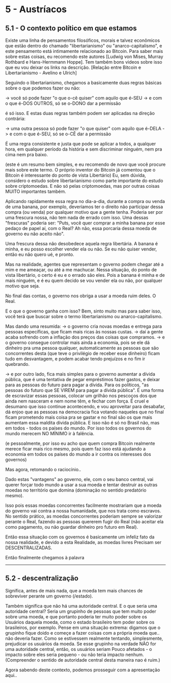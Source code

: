 # 5 - Austríacos

## 5.1 - O contexto político em que estamos

Existe uma linha de pensamentos filosóficos, morais e talvez econômicos que estão dentro do chamado "libertarianismo" ou "anarco-capitalismo", e este pensamento está intimamente relacionado ao Bitcoin.
Para saber mais sobre estas coisas, eu recomendo este autores [Ludwig von Mises, Murray Rothbard e Hans-Hermmann Hoppe]. Tem também bons videos sobre isso que eu vou deixar os links na descrição.
[Relação entre Bitcoin e Libertarianismo - Avelino e Ulrich]

Seguindo o libertarianismo, chegamos a basicamente duas regras básicas sobre o que podemos fazer ou não:

-> você só pode fazer "o que o-cê quiser" com aquilo que é-SEU
-> e com o que é-DOS OUTROS, só se o-DONO dar a permissão

é só isso. E estas duas regras também podem ser aplicadas na direção contrária:

-> uma outra pessoa só pode fazer "o que quiser" com aquilo que é-DELA
-> e com o que é-SEU, só se o-CÊ dar a permissão

É uma regra consistente e justa que pode se aplicar a todos, a qualquer hora, em qualquer período da história e sem discriminar ninguém, nem pra cima nem pra baixo.

(este é um resumo bem simples, e eu recomendo de novo que você procure mais sobre este termo. O próprio inventor do Bitcoin já comentou que o Bitcoin é interessante do ponto de vista Libertário)
Eu, sem dúvida, considero o estudo sobre libertarianismo como parte importante do estudo sobre criptomoedas. E não só pelas criptomoedas, mas por outras coisas MUITO importantes também.

Aplicando rapidamente essa regra no dia-a-dia, durante a compra ou venda de uma banana, por exemplo, deveríamos ter o direito não participar dessa compra (ou venda) por qualquer motivo que a gente tenha. Poderia ser por uma frescura nossa, não tem nada de errado com isso. Uma dessas "frescuras" poderia ser: "Puts, você quer comprar a minha banana por esse pedaço de papel aí, com o Real? Ah não, essa porcaria dessa moeda de governo eu não aceito não".

Uma frescura dessa não desobedece aquela regra libertária. A banana é minha, e eu posso escolher vender ela ou não. Se eu não quiser vender, então eu não quero ué, e pronto.

Mas na realidade, agentes que representam o governo podem chegar até a mim e me ameaçar, ou até a me machucar. Nessa situação, do ponto de vista libertário, o certo é eu e o errado são eles. Pois a banana é minha e de mais ninguém, e é eu quem decido se vou vender ela ou não, por qualquer motivo que seja.

No final das contas, o governo nos obriga a usar a moeda ruim deles. O Real.

E o que o governo ganha com isso?
Bem, sinto muito mas para saber isso, você terá que buscar sobre o termo libertarianismo ou anarco-capitalismo.

Mas dando uma resumida:
-> o governo cria novas moedas e entrega para pessoas específicas, que ficam mais ricas às nossas custas. 
-> daí a gente acaba sofrendo com a inflação dos preços das coisas que compramos.
-> e o governo consegue controlar mais ainda a economia, pois se ele dá dinheiro pra uma pessoa qualquer, automaticamente as pessoas que são concorrentes desta (que teve o privilégio de receber esse dinheiro) ficam tudo em desvantagem, e podem acabar tendo prejuízos e no fim ir quebrando.

-> e por outro lado, fica mais simples para o governo aumentar a dívida pública, que é uma tentativa de pegar empréstimos fazer gastos, e deixar para as pessoas do futuro para pagar a dívida. Para os políticos, "as pessoas do futuro que SE VIREM para pagar a dívida pública". É uma forma de escravizar essas pessoas, colocar um grilhão nos pescoços dos que ainda nem nasceram e nem nome têm, e fechar com força. É cruel e desumano que isso continue acontecendo, e vou aproveitar para desabafar, dá enjoo que as pessoas na democracia fica votando naqueles que no final ficam prometendo mais coisa pra se gastar e no final são os que mais aumentam essa maldita dívida pública. E isso não é só no Brasil não, mas em todos - todos os países do mundo. Por isso todos os governos do mundo merecem NO MÍNIMO ir à falência.

(e pessoalmente, por isso eu acho que quem compra Bitcoin realmente merece ficar mais rico mesmo, pois quem faz isso está ajudando a economia em todos os países do mundo a ir contra os interesses dos governos)

Mas agora, retomando o raciocínio..

Dado estas "vantagens" ao governo, ele, com o seu banco central, vai querer forçar todo mundo a usar a sua moeda e tentar destruir as outras moedas no território que domina (dominação no sentido predatório mesmo).

Isso pois essas moedas concorrentes facilmente mostrariam que a moeda do governo vai contra a nossa humanidade, que nos trata como escravos. No sentido prático, as moedas concorrentes poderiam sempre se valorizar perante o Real, fazendo as pessoas quererem fugir do Real (não aceitar ela como pagamento, ou não guardar dinheiro pro futuro em Real).

Então essa situação com os governos é basicamente um infeliz fato da nossa realidade, e devido a esta Realidade, as moedas livres Precisam ser DESCENTRALIZADAS.

Então finalmente chegamos à palavra 





----------------------------------------------------------------------
## 5.2 - descentralização

Significa, antes de mais nada, que a moeda tem mais chances de sobreviver perante um governo (/estado).

Também significa que não há uma autoridade central. E o que seria uma autoridade central? Seria um grupinho de pessoas que tem muito poder sobre uma moeda, e que portanto poderia ter muito poder sobre os Usuários daquela moeda, como o estado brasileiro tem poder sobre os brasileiros, por exemplo.
Pense em uma situação extrema: digamos que o grupinho fique doido e começe a fazer coisas com a própria moeda que.. não deveria fazer. Como se estivessem realmente tentando, simplesmente, prejudicar os usuários da moeda. Se esse grupinho na verdade NÃO for uma autoridade central, então, os usuários seriam Pouco afetados - o impacto sobre eles seria pequeno - ou não teria impacto nenhum. (Compreender o sentido de autoridade central desta maneira nao é ruim.)

Agora sabendo deste contexto, podemos prosseguir com a apresentação aqui..